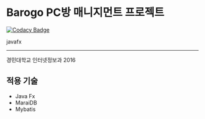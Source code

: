 # Barogo PC방 매니지먼트 프로젝트

[![Codacy Badge](https://api.codacy.com/project/badge/Grade/7de068cfdc6c42168156311048586de5)](https://app.codacy.com/gh/jungguji/barogo?utm_source=github.com&utm_medium=referral&utm_content=jungguji/barogo&utm_campaign=Badge_Grade)


javafx

* * * 

경민대학교 인터넷정보과 2016

## 적용 기술

- Java Fx
- MaraiDB
- Mybatis

